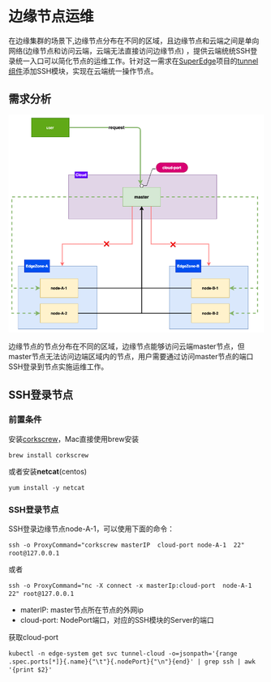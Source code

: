 # 边缘节点运维

在边缘集群的场景下,边缘节点分布在不同的区域，且边缘节点和云端之间是单向网络(边缘节点和访问云端，云端无法直接访问边缘节点)
，提供云端统统SSH登录统一入口可以简化节点的运维工作。针对这一需求在[SuperEdge](https://github.com/superedge/superedge)项目的[tunnel组件](https://github.com/superedge/superedge/blob/main/docs/components/tunnel_CN.md)添加SSH模块，实现在云端统一操作节点。

## 需求分析

![需求分析](../img/edge-node-ops1.png)

边缘节点的节点分布在不同的区域，边缘节点能够访问云端master节点，但master节点无法访问边端区域内的节点，用户需要通过访问master节点的端口SSH登录到节点实施运维工作。

## SSH登录节点

### 前置条件

安装[corkscrew](https://github.com/bryanpkc/corkscrew)，Mac直接使用brew安装

```
brew install corkscrew
```

或者安装**netcat**(centos)

```
yum install -y netcat
```

### SSH登录节点

SSH登录边缘节点node-A-1，可以使用下面的命令：
```
ssh -o ProxyCommand="corkscrew masterIP  cloud-port node-A-1  22"  root@127.0.0.1
```

或者

```
ssh -o ProxyCommand="nc -X connect -x masterIp:cloud-port  node-A-1 22" root@127.0.0.1
```

* materIP: master节点所在节点的外网ip
* cloud-port: NodePort端口，对应的SSH模块的Server的端口

获取cloud-port

```shell
kubectl -n edge-system get svc tunnel-cloud -o=jsonpath='{range .spec.ports[*]}{.name}{"\t"}{.nodePort}{"\n"}{end}' | grep ssh | awk '{print $2}'
```
